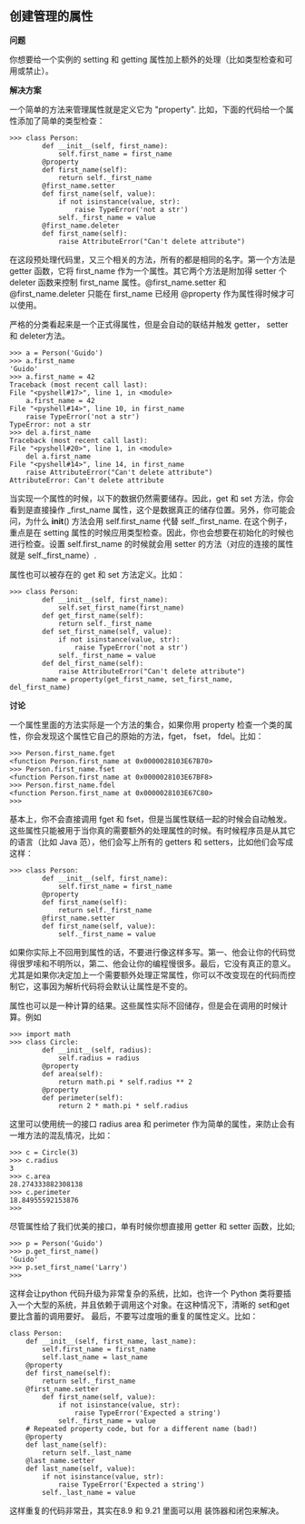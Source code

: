 ## 创建管理的属性

**问题**

你想要给一个实例的 setting 和 getting 属性加上额外的处理（比如类型检查和可用或禁止）。

**解决方案**

一个简单的方法来管理属性就是定义它为 "property". 比如，下面的代码给一个属性添加了简单的类型检查：

    >>> class Person:
            def __init__(self, first_name):
                self.first_name = first_name
            @property
            def first_name(self):
                return self._first_name
            @first_name.setter
            def first_name(self, value):
                if not isinstance(value, str):
                    raise TypeError('not a str')
                self._first_name = value
            @first_name.deleter
            def first_name(self):
                raise AttributeError("Can't delete attribute")

在这段预处理代码里，又三个相关的方法，所有的都是相同的名字。第一个方法是 getter 函数，它将 first_name 作为一个属性。其它两个方法是附加得 setter 个 deleter 函数来控制 first_name 属性。@first_name.setter 和 @first_name.deleter 只能在 first_name 已经用 @property 作为属性得时候才可以使用。

严格的分类看起来是一个正式得属性，但是会自动的联结并触发 getter， setter 和 deleter方法。

	
    >>> a = Person('Guido')
    >>> a.first_name
    'Guido'
    >>> a.first_name = 42
    Traceback (most recent call last):
    File "<pyshell#17>", line 1, in <module>
        a.first_name = 42
    File "<pyshell#14>", line 10, in first_name
        raise TypeError('not a str')
    TypeError: not a str
    >>> del a.first_name
    Traceback (most recent call last):
    File "<pyshell#20>", line 1, in <module>
        del a.first_name
    File "<pyshell#14>", line 14, in first_name
        raise AttributeError("Can't delete attribute")
    AttributeError: Can't delete attribute

当实现一个属性的时候，以下的数据仍然需要储存。因此，get 和 set 方法，你会看到是直接操作 _first_name 属性，这个是数据真正的储存位置。另外，你可能会问，为什么 __init__() 方法会用 self.first_name 代替 self._first_name. 在这个例子，重点是在 setting 属性的时候应用类型检查。因此，你也会想要在初始化的时候也进行检查。设置 self.first_name 的时候就会用 setter 的方法（对应的连接的属性就是 self._first_name）.

属性也可以被存在的 get 和 set 方法定义。比如：


    	
    >>> class Person:
            def __init__(self, first_name):
                self.set_first_name(first_name)
            def get_first_name(self):
                return self._first_name
            def set_first_name(self, value):
                if not isinstance(value, str):
                    raise TypeError('not a str')
                self._first_name = value
            def del_first_name(self):
                raise AttributeError("Can't delete attribute")
            name = property(get_first_name, set_first_name, del_first_name)

**讨论**

一个属性里面的方法实际是一个方法的集合，如果你用 property 检查一个类的属性，你会发现这个属性它自己的原始的方法，fget， fset， fdel。比如：

    >>> Person.first_name.fget
    <function Person.first_name at 0x0000028103E67B70>
    >>> Person.first_name.fset
    <function Person.first_name at 0x0000028103E67BF8>
    >>> Person.first_name.fdel
    <function Person.first_name at 0x0000028103E67C80>
    >>> 

基本上，你不会直接调用 fget 和 fset，但是当属性联结一起的时候会自动触发。
这些属性只能被用于当你真的需要额外的处理属性的时候。有时候程序员是从其它的语言（比如 Java 范），他们会写上所有的 getters 和 setters，比如他们会写成这样：

    >>> class Person:
            def __init__(self, first_name):
                self.first_name = first_name
            @property
            def first_name(self):
                return self._first_name
            @first_name.setter
            def first_name(self, value):
                self._first_name = value

如果你实际上不回用到属性的话，不要进行像这样多写。第一、他会让你的代码觉得很罗嗦和不明所以，第二、他会让你的编程慢很多。最后，它没有真正的意义。尤其是如果你决定加上一个需要额外处理正常属性，你可以不改变现在的代码而控制它，这事因为解析代码将会默认让属性是不变的。

属性也可以是一种计算的结果。这些属性实际不回储存，但是会在调用的时候计算。例如

    >>> import math
    >>> class Circle:
            def __init__(self, radius):
                self.radius = radius
            @property
            def area(self):
                return math.pi * self.radius ** 2
            @property
            def perimeter(self):
                return 2 * math.pi * self.radius

这里可以使用统一的接口 radius area 和 perimeter 作为简单的属性，来防止会有一堆方法的混乱情况，比如：        

    >>> c = Circle(3)
    >>> c.radius
    3
    >>> c.area
    28.274333882308138
    >>> c.perimeter
    18.84955592153876
    >>> 

尽管属性给了我们优美的接口，单有时候你想直接用 getter 和 setter 函数，比如;

    >>> p = Person('Guido')
    >>> p.get_first_name()
    'Guido'
    >>> p.set_first_name('Larry')
    >>>

这样会让python 代码升级为非常复杂的系统，比如，也许一个 Python 类将要插入一个大型的系统，并且依赖于调用这个对象。在这种情况下，清晰的 set和get 要比含蓄的调用要好。
最后，不要写过度哦的重复的属性定义。比如：

    class Person:
        def __init__(self, first_name, last_name):
            self.first_name = first_name
            self.last_name = last_name
        @property
        def first_name(self):
            return self._first_name
        @first_name.setter
            def first_name(self, value):
                if not isinstance(value, str):
                    raise TypeError('Expected a string')
                self._first_name = value
        # Repeated property code, but for a different name (bad!)
        @property
        def last_name(self):
            return self._last_name
        @last_name.setter
        def last_name(self, value):
            if not isinstance(value, str):
                raise TypeError('Expected a string')
            self._last_name = value

这样重复的代码非常丑，其实在8.9 和 9.21 里面可以用 装饰器和闭包来解决。




